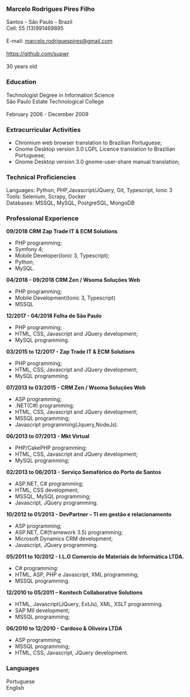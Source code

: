 ### Marcelo Rodrigues Pires Filho

Santos - São Paulo - Brazil
<br>Cell: 55 (13)991469895</br>
<br>E-mail: marcelo.rodriguespires@gmail.com</br>
<br>https://github.com/supwr</br>
<br>30 years old</br>

### Education

Technologist Degree in Information Science
<br>São Paulo Estate Technological College</br>
<br>February 2006 - December 2009</br>

### Extracurricular Activities

* Chromium web browser translation to Brazilian Portuguese;
* Gnome Desktop version 3.0 LGPL Licence translation to Brazilian Portuguese;
* Gnome Desktop version 3.0 gnome-user-share manual translation; 
 
### Technical Proficiencies

Languages: Python, PHP,Javascript/JQuery, Git, Typescript, Ionic 3 
<br>Tools: Selenium, Scrapy, Docker
<br>Databases: MSSQL, MySQL, PostgreSQL, MongoDB</br>

### Professional Experience

**09/2018 CRM Zap Trade IT & ECM Solutions**

* PHP programming;  
* Symfony 4;
* Mobile Developer(Ionic 3, Typescript);
* Python;
* MySQL.

**04/2018 - 09/2018 CRM Zen / Wsoma Soluções Web**

* PHP programming;  
* Mobile Development(Ionic 3, Typescript)
* MSSQL

**12/2017 - 04/2018 Folha de São Paulo**

* PHP programming; 
* HTML, CSS, Javascript and JQuery development; 
* MySQL programming.

**03/2015 to 12/2017 - Zap Trade IT & ECM Solutions**

* PHP programming; 
* HTML, CSS, Javascript and JQuery development; 
* MySQL programming.


**07/2013 to 03/2015 - CRM Zen / Wsoma Soluções Web**

* ASP programming;
* .NET(C#) programming; 
* HTML, CSS, Javascript and JQuery development;  
* MSSQL programming;
* Javascript programming(Jquery,NodeJs). 


**06/2013 to 07/2013 - Mkt Virtual**

* PHP/CakePHP programming; 
* HTML, CSS, Javascript and JQuery development;  
* MySQL programming; 
 

**02/2013 to 06/2013 - Serviço Semafórico do Porto de Santos** 

* ASP.NET, C# programming; 
* HTML, CSS development;
* MSSQL, MySQL programming;
* Javascript, JQuery programming. 
 

**10/2012 to 01/2013 - DevPartner – TI em gestão e relacionamento**

* ASP programming; 
* ASP.NET, C#(framework 3.5) programming; 
* Microsoft Dynamics CRM development; 
* Javascript, JQuery programming. 
 
**05/2011 to 10/2012 - I.L.O Comercio de Materiais de Informática LTDA.**

* C# programming:
* HTML, ASP, PHP e Javascript, XML programming;
* MSSQL programming.

**12/2010 to 05/2011 – Konitech Collaborative Solutions**

* HTML, Javascript(JQuery, ExtJs), XML, XSLT programming.
* SAP MII development;
* MSSQL programming;

**06/2010 to 12/2010 - Cardoso & Oliveira LTDA**

* ASP programming;
* MSSQL programming;
* HTML, CSS, Javascript, JQuery development.

### Languages

Portuguese
<br>English</br>
